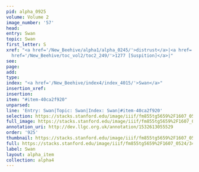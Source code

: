 ```yaml
---
pid: alpha_0925
volume: Volume 2
image_number: '57'
head: 
entry: Swan
topic: Swan
first_letter: S
xref: "<a href='/New_Beehive/alpha1/alpha_0245/'>distrust</a>|<a href='/New_Beehive/alpha3/alpha_0445/'>Jealousy</a>|<a
  href='/New_Beehive/toc_vol2/toc2_249/'>1277 [Suspition]</a>|"
see: 
page: 
add: 
type: 
index: "<a href='/New_Beehive/index4/index_4015/'>Swan</a>"
insertion_xref: 
insertion: 
item: "#item-40ca2f920"
unparsed: 
line: 'Entry: Swan|Topic: Swan|Index: Swan|#item-40ca2f920'
selection: https://stacks.stanford.edu/image/iiif/fm855tg5659%2F1607_0524/348,1413,3050,198/full/0/default.jpg
full_image: https://stacks.stanford.edu/image/iiif/fm855tg5659%2F1607_0524/full/full/0/default.jpg
annotation_uri: http://dev.llgc.org.uk/annotation/1532613055529
order: '925'
thumbnail: https://stacks.stanford.edu/image/iiif/fm855tg5659%2F1607_0524/348,1413,600,180/250,/0/default.jpg
full: https://stacks.stanford.edu/image/iiif/fm855tg5659%2F1607_0524/348,1413,3050,198/full/0/default.jpg
label: Swan
layout: alpha_item
collection: alpha4
---
```

